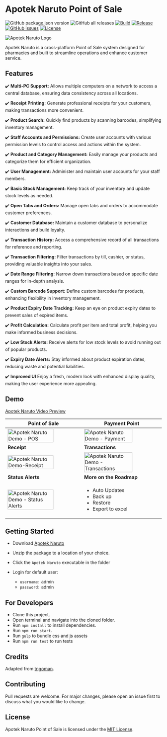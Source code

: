 # Apotek Naruto Point of Sale

![GitHub package.json version](https://img.shields.io/github/package-json/v/drkNsubuga/Apotek-Naruto) ![GitHub all releases](https://img.shields.io/github/downloads/drkNsubuga/Apotek-Naruto/total) [![Build](https://github.com/drkNsubuga/Apotek-Naruto/actions/workflows/build.yml/badge.svg)](https://github.com/drkNsubuga/Apotek-Naruto/actions/workflows/build.yml) [![Release](https://github.com/drkNsubuga/Apotek-Naruto/actions/workflows/release.yml/badge.svg)](https://github.com/drkNsubuga/Apotek-Naruto/actions/workflows/release.yml) [![GitHub issues](https://img.shields.io/github/issues/drkNsubuga/Apotek-Naruto)](https://github.com/drkNsubuga/Apotek-Naruto) [![License](https://img.shields.io/badge/license-MIT-blue.svg)](https://github.com/drkNsubuga/Apotek-Naruto/blob/main/LICENSE)

![Apotek Naruto Logo](assets/images/logo.svg)

Apotek Naruto is a cross-platform Point of Sale system designed for pharmacies and built to streamline operations and enhance customer service.

## Features

✔️ **Multi-PC Support:** Allows multiple computers on a network to access a central database, ensuring data consistency across all locations.

✔️ **Receipt Printing:** Generate professional receipts for your customers, making transactions more convenient.

✔️ **Product Search:** Quickly find products by scanning barcodes, simplifying inventory management.

✔️ **Staff Accounts and Permissions:** Create user accounts with various permission levels to control access and actions within the system.

✔️ **Product and Category Management:** Easily manage your products and categorize them for efficient organization.

✔️ **User Management:** Administer and maintain user accounts for your staff members.

✔️ **Basic Stock Management:** Keep track of your inventory and update stock levels as needed.

✔️ **Open Tabs and Orders:** Manage open tabs and orders to accommodate customer preferences.

✔️ **Customer Database:** Maintain a customer database to personalize interactions and build loyalty.

✔️ **Transaction History:** Access a comprehensive record of all transactions for reference and reporting.

✔️ **Transaction Filtering:** Filter transactions by till, cashier, or status, providing valuable insights into your sales.

✔️ **Date Range Filtering:** Narrow down transactions based on specific date ranges for in-depth analysis.

✔️ **Custom Barcode Support:** Define custom barcodes for products, enhancing flexibility in inventory management.

✔️ **Product Expiry Date Tracking:** Keep an eye on product expiry dates to prevent sales of expired items.

✔️ **Profit Calculation:** Calculate profit per item and total profit, helping you make informed business decisions.

✔️ **Low Stock Alerts:** Receive alerts for low stock levels to avoid running out of popular products.

✔️ **Expiry Date Alerts:** Stay informed about product expiration dates, reducing waste and potential liabilities.

✔️ **Improved UI** Enjoy a fresh, modern look with enhanced display quality, making the user experience more appealing.

## Demo

[Apotek Naruto Video Preview](https://github.com/drkNsubuga/Apotek-Naruto/assets/12871099/14e32721-b5d6-4186-bb63-be59733862c3)

| **Point of Sale**                                                                        | **Payment Point**                                                                             |
| ---------------------------------------------------------------------------------------- | --------------------------------------------------------------------------------------------- |
| <img src="screenshots/pos.png" alt="Apotek Naruto Demo - POS" width="80%"/>              | <img src="screenshots/payment.png" alt="Apotek Naruto Demo - Payment" width="80%"/>           |
| **Receipt**                                                                              | **Transactions**                                                                              |
| <img src="screenshots/receipt.png" alt="Apotek Naruto Demo-Receipt" width="80%"/>        | <img src="screenshots/transactions.png" alt="Apotek Naruto Demo - Transactions" width="80%"/> |
| **Status Alerts**                                                                        | **More on the Roadmap**                                                                       |
| <img src="screenshots/alerts.png" alt="Apotek Naruto Demo - Status Alerts" width="80%"/> | <ul><li>Auto Updates</li><li>Back up</li><li>Restore</li><li>Export to excel</li></ul>        |

## Getting Started

- Download [Apotek Naruto](https://github.com/drkNsubuga/Apotek-Naruto/releases/latest)
- Unzip the package to a location of your choice.
- Click the `Apotek Naruto` executable in the folder
- Login for default user:

  - `username:` admin
  - `password:` admin

## For Developers

- Clone this project.
- Open terminal and navigate into the cloned folder.
- Run `npm install` to install dependencies.
- Run `npm run start`.
- Run `gulp` to bundle css and js assets
- Run `npm run test` to run tests

## Credits

Adapted from [tngoman](https://github.com/tngoman/Store-POS).

## Contributing

Pull requests are welcome. For major changes, please open an issue first to discuss what you would like to change.

## License

Apotek Naruto Point of Sale is licensed under the [MIT License](https://github.com/drkNsubuga/Apotek-Naruto/blob/main/LICENSE).
